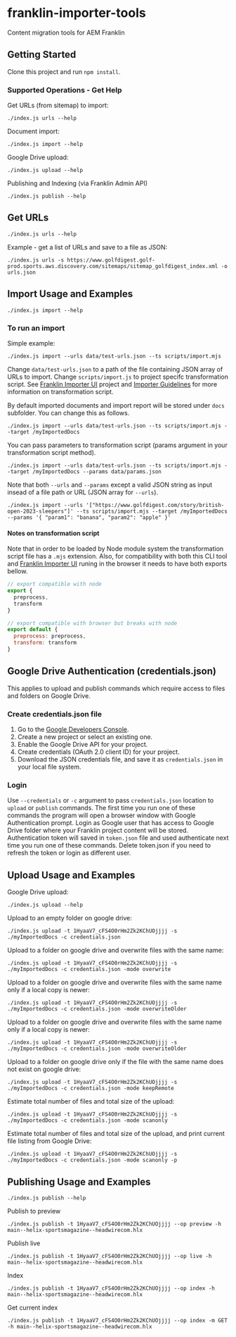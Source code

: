 # franklin-importer-tools
Content migration tools for AEM Franklin

## Getting Started

Clone this project and run `npm install`.

### Supported Operations - Get Help 

Get URLs (from sitemap) to import:
```
./index.js urls --help
```

Document import:
```
./index.js import --help
```

Google Drive upload:
```
./index.js upload --help
```

Publishing and Indexing (via Franklin Admin API)
```
./index.js publish --help
```   

## Get URLs

```
./index.js urls --help
```

Example - get a list of URLs and save to a file as JSON:
```
./index.js urls -s https://www.golfdigest.golf-prod.sports.aws.discovery.com/sitemaps/sitemap_golfdigest_index.xml -o urls.json
```


## Import Usage and Examples

```
./index.js import --help
```

### To run an import
Simple example:
```
./index.js import --urls data/test-urls.json --ts scripts/import.mjs
```
Change `data/test-urls.json` to a path of the file containing JSON array of URLs to import. Change `scripts/import.js` to project specifc transformation script. 
See [Franklin Importer UI](https://github.com/adobe/helix-importer-ui) project and [Importer Guidelines](https://github.com/adobe/helix-importer-ui/blob/main/importer-guidelines.md)
for more information on transformation script.

By default imported documents and import report will be stored under `docs` subfolder. You can change this as follows.
```
./index.js import --urls data/test-urls.json --ts scripts/import.mjs --target /myImportedDocs
```

You can pass parameters to transformation script (params argument in your transformation script method).
```
./index.js import --urls data/test-urls.json --ts scripts/import.mjs --target /myImportedDocs --params data/params.json
```

Note that both ```--urls``` and ```--params``` except a valid JSON string as input insead of a file path or URL (JSON array for ```--urls```).
```
./index.js import --urls '["https://www.golfdigest.com/story/british-open-2023-sleepers"]' --ts scripts/import.mjs --target /myImportedDocs --params '{ "param1": "banana", "param2": "apple" }'
```

#### Notes on transformation script
Note that in order to be loaded by Node module system the transformation script file has a `.mjs` extension. 
Also, for compatibility with both this CLI tool and [Franklin Importer UI](https://github.com/adobe/helix-importer-ui) runing in the browser it needs to have both exports bellow.
```javascript
// export compatible with node
export {
  preprocess,
  transform
}

// export compatible with browser but breaks with node
export default {
  preprocess: preprocess,
  transform: transform
}
```

## Google Drive Authentication (credentials.json)

This applies to upload and publish commands which require access to files and folders on Google Drive. 

### Create credentials.json file 

1. Go to the [Google Developers Console](https://console.cloud.google.com).
2. Create a new project or select an existing one.
3. Enable the Google Drive API for your project.
4. Create credentials (OAuth 2.0 client ID) for your project.
5. Download the JSON credentials file, and save it as ```credentials.json``` in your local file system.

### Login

Use  ```--credentials``` or ```-c``` argument to pass  ```credentials.json``` location to ```upload``` or ```publish``` commands. The first time you run one of these commands the program will open a browser window with Google Authentication prompt. Login as Google user that has access to Google Drive folder where your Franklin project content will be stored. Authentication token will saved in ```token.json``` file and used authenticate next time you run one of these commands. Delete token.json if you need to refresh the token or login as different user. 

## Upload Usage and Examples

Google Drive upload:

```
./index.js upload --help
```

Upload to an empty folder on google drive:
```
./index.js upload -t 1HyaaV7_cFS4O0rHm2Zk2KChUOjjjj -s ./myImportedDocs -c credentials.json
```

Upload to a folder on google drive and overwrite files with the same name:
```
./index.js upload -t 1HyaaV7_cFS4O0rHm2Zk2KChUOjjjj -s ./myImportedDocs -c credentials.json -mode overwrite
```

Upload to a folder on google drive and overwrite files with the same name only if a local copy is newer:
```
./index.js upload -t 1HyaaV7_cFS4O0rHm2Zk2KChUOjjjj -s ./myImportedDocs -c credentials.json -mode overwriteOlder
```

Upload to a folder on google drive and overwrite files with the same name only if a local copy is newer:
```
./index.js upload -t 1HyaaV7_cFS4O0rHm2Zk2KChUOjjjj -s ./myImportedDocs -c credentials.json -mode overwriteOlder
```

Upload to a folder on google drive only if the file with the same name does not exist on google drive:
```
./index.js upload -t 1HyaaV7_cFS4O0rHm2Zk2KChUOjjjj -s ./myImportedDocs -c credentials.json -mode keepRemote
```

Estimate total number of files and total size of the upload:
```
./index.js upload -t 1HyaaV7_cFS4O0rHm2Zk2KChUOjjjj -s ./myImportedDocs -c credentials.json -mode scanonly
```

Estimate total number of files and total size of the upload, and print current file listing from Google Drive:
```
./index.js upload -t 1HyaaV7_cFS4O0rHm2Zk2KChUOjjjj -s ./myImportedDocs -c credentials.json -mode scanonly -p
```

## Publishing Usage and Examples

```
./index.js publish --help
``` 

Publish to preview
```
./index.js publish -t 1HyaaV7_cFS4O0rHm2Zk2KChUOjjjj --op preview -h main--helix-sportsmagazine--headwirecom.hlx
``` 

Publish live
```
./index.js publish -t 1HyaaV7_cFS4O0rHm2Zk2KChUOjjjj --op live -h main--helix-sportsmagazine--headwirecom.hlx
``` 

Index
```
./index.js publish -t 1HyaaV7_cFS4O0rHm2Zk2KChUOjjjj --op index -h main--helix-sportsmagazine--headwirecom.hlx
``` 

Get current index
```
./index.js publish -t 1HyaaV7_cFS4O0rHm2Zk2KChUOjjjj --op index -m GET -h main--helix-sportsmagazine--headwirecom.hlx
``` 